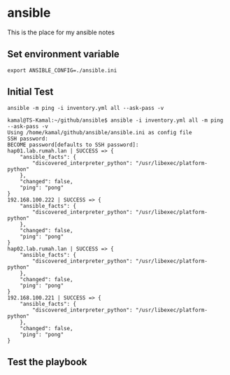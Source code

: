 # ansible
This is the place for my ansible notes

## Set environment variable

`export ANSIBLE_CONFIG=./ansible.ini`

## Initial Test

`ansible -m ping -i inventory.yml all --ask-pass -v`

```
kamal@TS-Kamal:~/github/ansible$ ansible -i inventory.yml all -m ping --ask-pass -v
Using /home/kamal/github/ansible/ansible.ini as config file
SSH password: 
BECOME password[defaults to SSH password]: 
hap01.lab.rumah.lan | SUCCESS => {
    "ansible_facts": {
        "discovered_interpreter_python": "/usr/libexec/platform-python"
    },
    "changed": false,
    "ping": "pong"
}
192.168.100.222 | SUCCESS => {
    "ansible_facts": {
        "discovered_interpreter_python": "/usr/libexec/platform-python"
    },
    "changed": false,
    "ping": "pong"
}
hap02.lab.rumah.lan | SUCCESS => {
    "ansible_facts": {
        "discovered_interpreter_python": "/usr/libexec/platform-python"
    },
    "changed": false,
    "ping": "pong"
}
192.168.100.221 | SUCCESS => {
    "ansible_facts": {
        "discovered_interpreter_python": "/usr/libexec/platform-python"
    },
    "changed": false,
    "ping": "pong"
}
```


## Test the playbook

